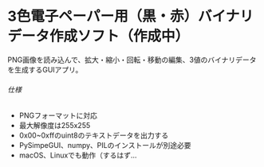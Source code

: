 # 3色電子ペーパー用（黒・赤）バイナリデータ作成ソフト（作成中）
PNG画像を読み込んで、拡大・縮小・回転・移動の編集、3値のバイナリデータを生成するGUIアプリ。
###### 仕様
- PNGフォーマットに対応
- 最大解像度は255x255
- 0x00~0xffのuint8のテキストデータを出力する
- PySimpeGUI、numpy、PILのインストールが別途必要
- macOS、Linuxでも動作（するはず…
